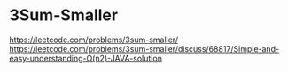 # 3Sum-Smaller

https://leetcode.com/problems/3sum-smaller/
https://leetcode.com/problems/3sum-smaller/discuss/68817/Simple-and-easy-understanding-O(n2)-JAVA-solution
